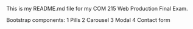 This is my README.md file for my COM 215 Web Production Final Exam.

Bootstrap components: 1 Pills 2 Carousel 3 Modal 4 Contact form 